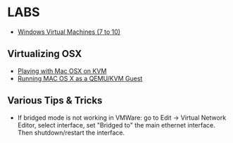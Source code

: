 # LABS

* [Windows Virtual Machines (7 to 10)](https://developer.microsoft.com/en-us/microsoft-edge/tools/vms/windows/)

Virtualizing OSX
----------------

* [Playing with Mac OSX on KVM](https://blog.ostanin.org/2014/02/11/playing-with-mac-os-x-on-kvm/)
* [Running MAC OS X as a QEMU/KVM Guest](http://www.contrib.andrew.cmu.edu/~somlo/OSXKVM/)

Various Tips & Tricks
---------------------

* If bridged mode is not working in VMWare: go to Edit -> Virtual Network Editor, select interface, set "Bridged to" the main ethernet interface. Then shutdown/restart the interface.
